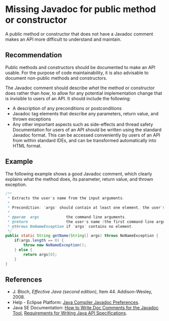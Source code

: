 # Missing Javadoc for public method or constructor
A public method or constructor that does not have a Javadoc comment makes an API more difficult to understand and maintain.


## Recommendation
Public methods and constructors should be documented to make an API usable. For the purpose of code maintainability, it is also advisable to document non-public methods and constructors.

The Javadoc comment should describe *what* the method or constructor does rather than *how*, to allow for any potential implementation change that is invisible to users of an API. It should include the following:

* A description of any preconditions or postconditions
* Javadoc tag elements that describe any parameters, return value, and thrown exceptions
* Any other important aspects such as side-effects and thread safety
Documentation for users of an API should be written using the standard Javadoc format. This can be accessed conveniently by users of an API from within standard IDEs, and can be transformed automatically into HTML format.


## Example
The following example shows a good Javadoc comment, which clearly explains what the method does, its parameter, return value, and thrown exception.


```java
/**
 * Extracts the user's name from the input arguments.
 *
 * Precondition: 'args' should contain at least one element, the user's name.
 *
 * @param  args            the command-line arguments.
 * @return                 the user's name (the first command-line argument).
 * @throws NoNameException if 'args' contains no element.
 */
public static String getName(String[] args) throws NoNameException {
	if(args.length == 0) {
		throw new NoNameException();
	} else {
		return args[0];
	}
}
```

## References
* J. Bloch, *Effective Java (second edition)*, Item 44. Addison-Wesley, 2008.
* Help - Eclipse Platform: [Java Compiler Javadoc Preferences](https://help.eclipse.org/2020-12/advanced/content.jsp?topic=/org.eclipse.jdt.doc.user/reference/preferences/java/compiler/ref-preferences-javadoc.htm).
* Java SE Documentation: [How to Write Doc Comments for the Javadoc Tool](https://www.oracle.com/technical-resources/articles/java/javadoc-tool.html), [Requirements for Writing Java API Specifications](https://www.oracle.com/java/technologies/javase/api-specifications.html).
